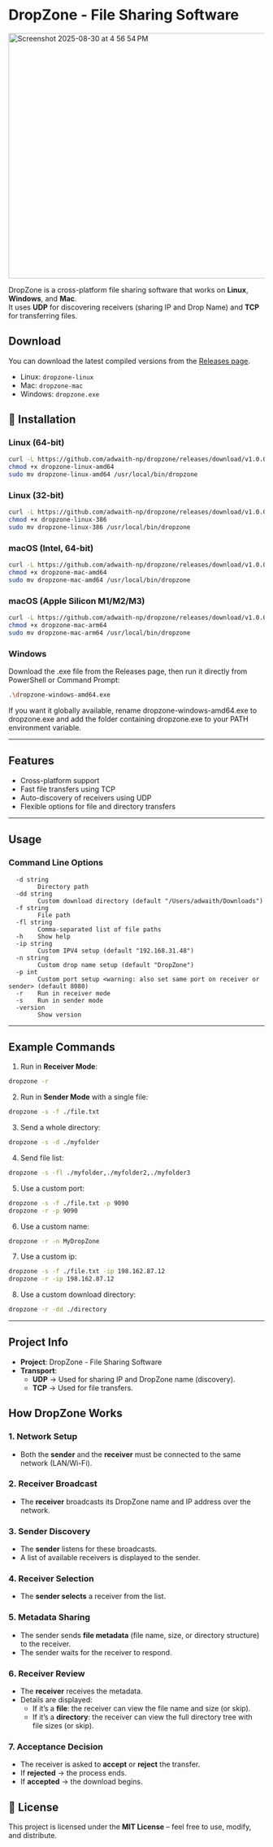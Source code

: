 # DropZone - File Sharing Software

<img width="697" height="483" alt="Screenshot 2025-08-30 at 4 56 54 PM" src="https://github.com/user-attachments/assets/bac07181-b25a-4d48-a349-cba6e52f4ebc" />


DropZone is a cross-platform file sharing software that works on **Linux**, **Windows**, and **Mac**.  
It uses **UDP** for discovering receivers (sharing IP and Drop Name) and **TCP** for transferring files.


## Download
You can download the latest compiled versions from the
[Releases page](https://github.com/adwaith-np/dropzone/releases).

- Linux: `dropzone-linux`
- Mac: `dropzone-mac`
- Windows: `dropzone.exe`

## 🚀 Installation

### Linux (64-bit)
```bash
curl -L https://github.com/adwaith-np/dropzone/releases/download/v1.0.0/dropzone-linux-amd64 -o dropzone-linux-amd64
chmod +x dropzone-linux-amd64
sudo mv dropzone-linux-amd64 /usr/local/bin/dropzone
```

### Linux (32-bit)
```bash
curl -L https://github.com/adwaith-np/dropzone/releases/download/v1.0.0/dropzone-linux-386 -o dropzone-linux-386
chmod +x dropzone-linux-386
sudo mv dropzone-linux-386 /usr/local/bin/dropzone
```

### macOS (Intel, 64-bit)
```bash
curl -L https://github.com/adwaith-np/dropzone/releases/download/v1.0.0/dropzone-mac-amd64 -o dropzone-mac-amd64
chmod +x dropzone-mac-amd64
sudo mv dropzone-mac-amd64 /usr/local/bin/dropzone
```

### macOS (Apple Silicon M1/M2/M3)
```bash
curl -L https://github.com/adwaith-np/dropzone/releases/download/v1.0.0/dropzone-mac-arm64 -o dropzone-mac-arm64
chmod +x dropzone-mac-arm64
sudo mv dropzone-mac-arm64 /usr/local/bin/dropzone
```

### Windows
Download the .exe file from the Releases page,
then run it directly from PowerShell or Command Prompt:
```bash
.\dropzone-windows-amd64.exe
```
If you want it globally available, rename dropzone-windows-amd64.exe to dropzone.exe and
add the folder containing dropzone.exe to your PATH environment variable.

---

## Features
- Cross-platform support
- Fast file transfers using TCP
- Auto-discovery of receivers using UDP
- Flexible options for file and directory transfers

---

## Usage

### Command Line Options

```
  -d string
        Directory path
  -dd string
        Custom download directory (default "/Users/adwaith/Downloads")
  -f string
        File path
  -fl string
        Comma-separated list of file paths
  -h    Show help
  -ip string
        Custom IPV4 setup (default "192.168.31.48")
  -n string
        Custom drop name setup (default "DropZone")
  -p int
        Custom port setup <warning: also set same port on receiver or sender> (default 8080)
  -r    Run in receiver mode
  -s    Run in sender mode
  -version
        Show version
```

---

## Example Commands

1. Run in **Receiver Mode**:
```bash
dropzone -r
```

2. Run in **Sender Mode** with a single file:
```bash
dropzone -s -f ./file.txt
```

3. Send a whole directory:
```bash
dropzone -s -d ./myfolder
```

4. Send file list:
```bash
dropzone -s -fl ./myfolder,./myfolder2,./myfolder3
```

5. Use a custom port:
```bash
dropzone -s -f ./file.txt -p 9090 
dropzone -r -p 9090 
```

6. Use a custom name:
```bash
dropzone -r -n MyDropZone
```

7. Use a custom ip:
```bash
dropzone -s -f ./file.txt -ip 198.162.87.12
dropzone -r -ip 198.162.87.12
```

8. Use a custom download directory:
```bash
dropzone -r -dd ./directory
```



---

## Project Info
- **Project**: DropZone - File Sharing Software
- **Transport**: 
  - **UDP** → Used for sharing IP and DropZone name (discovery).
  - **TCP** → Used for file transfers.

## How DropZone Works

### 1. Network Setup
- Both the **sender** and the **receiver** must be connected to the same network (LAN/Wi-Fi).

### 2. Receiver Broadcast
- The **receiver** broadcasts its DropZone name and IP address over the network.

### 3. Sender Discovery
- The **sender** listens for these broadcasts.  
- A list of available receivers is displayed to the sender.

### 4. Receiver Selection
- The **sender selects** a receiver from the list.

### 5. Metadata Sharing
- The sender sends **file metadata** (file name, size, or directory structure) to the receiver.  
- The sender waits for the receiver to respond.

### 6. Receiver Review
- The **receiver** receives the metadata.  
- Details are displayed:
  - If it’s a **file**: the receiver can view the file name and size (or skip).  
  - If it’s a **directory**: the receiver can view the full directory tree with file sizes (or skip).  

### 7. Acceptance Decision
- The receiver is asked to **accept** or **reject** the transfer.  
- If **rejected** → the process ends.  
- If **accepted** → the download begins.  

## 📜 License

This project is licensed under the **MIT License** – feel free to use, modify, and distribute.
